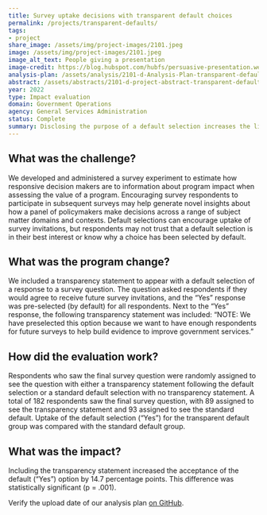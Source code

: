 ```yaml
---
title: Survey uptake decisions with transparent default choices
permalink: /projects/transparent-defaults/
tags:
- project  
share_image: /assets/img/project-images/2101.jpeg
image: /assets/img/project-images/2101.jpeg
image_alt_text: People giving a presentation
image-credit: https://blog.hubspot.com/hubfs/persuasive-presentation.webp
analysis-plan: /assets/analysis/2101-d-Analysis-Plan-transparent-defaults.pdf
abstract: /assets/abstracts/2101-d-project-abstract-transparent-defaults.pdf
year: 2022
type: Impact evaluation
domain: Government Operations
agency: General Services Administration
status: Complete
summary: Disclosing the purpose of a default selection increases the likelihood that survey respondents choose to receive future contacts
---
```


## What was the challenge?
We developed and administered a survey experiment to estimate how responsive decision makers are to information about program impact when assessing the value of a program. Encouraging survey respondents to participate in subsequent surveys may help generate novel insights about how a panel of policymakers make decisions across a range of subject matter domains and contexts. Default selections can encourage uptake of survey invitations, but respondents may not trust that a default selection is in their best interest or know why a choice has been selected by default.

## What was the program change?
We included a transparency statement to appear with a default selection of a response to a survey question. The question asked respondents if they would agree to receive future survey invitations, and the “Yes” response was pre-selected (by default) for all respondents. Next to the “Yes” response, the following transparency statement was included: “NOTE: We have preselected this option because we want to have enough respondents for future surveys to help build evidence to improve government services.”

## How did the evaluation work?
Respondents who saw the final survey question were randomly assigned to see the question with either a transparency statement following the default selection or a standard default selection with no transparency statement. A total of 182 respondents saw the final survey question, with 89 assigned to see the transparency statement and 93 assigned to see the standard default. Uptake of the default selection (“Yes”) for the transparent default group was compared with the standard default group.

## What was the impact?
Including the transparency statement increased the acceptance of the default (“Yes”) option by 14.7 percentage points. This difference was statistically significant (p = .001).

Verify the upload date of our analysis plan <a href="https://github.com/gsa-oes/office-of-evaluation-sciences/commits/master/assets/analysis/2101-d-Analysis-Plan-transparent-defaults.pdf" target="_blank">on GitHub</a>.
